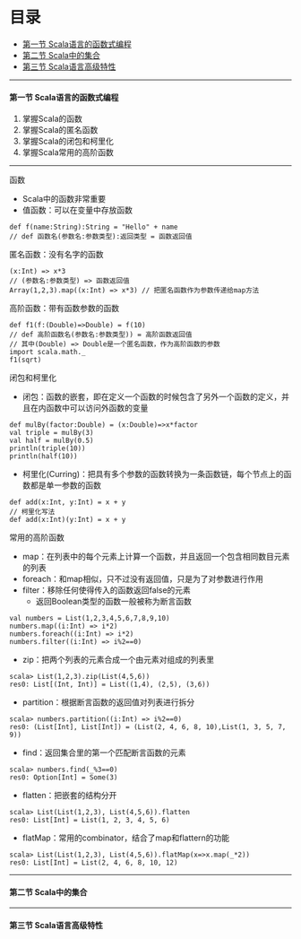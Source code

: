 # 目录 #

- [第一节 Scala语言的函数式编程](#1)
- [第二节 Scala中的集合](#2)
- [第三节 Scala语言高级特性](#3)

***

<h4 id='1'>第一节 Scala语言的函数式编程</h4>

1. 掌握Scala的函数
2. 掌握Scala的匿名函数
3. 掌握Scala的闭包和柯里化
4. 掌握Scala常用的高阶函数

---

函数
- Scala中的函数非常重要
- 值函数：可以在变量中存放函数
```
def f(name:String):String = "Hello" + name
// def 函数名(参数名:参数类型):返回类型 = 函数返回值
```

匿名函数：没有名字的函数
```
(x:Int) => x*3
// (参数名:参数类型) => 函数返回值
Array(1,2,3).map((x:Int) => x*3) // 把匿名函数作为参数传递给map方法
```

高阶函数：带有函数参数的函数
```
def f1(f:(Double)=>Double) = f(10)
// def 高阶函数名(参数名:参数类型)) = 高阶函数返回值
// 其中(Double) => Double是一个匿名函数，作为高阶函数的参数
import scala.math._
f1(sqrt)
```

闭包和柯里化
- 闭包：函数的嵌套，即在定义一个函数的时候包含了另外一个函数的定义，并且在内函数中可以访问外函数的变量
```
def mulBy(factor:Double) = (x:Double)=>x*factor
val triple = mulBy(3)
val half = mulBy(0.5)
println(triple(10))
println(half(10))
```
- 柯里化(Curring)：把具有多个参数的函数转换为一条函数链，每个节点上的函数都是单一参数的函数
```
def add(x:Int, y:Int) = x + y
// 柯里化写法
def add(x:Int)(y:Int) = x + y
```

常用的高阶函数
- map：在列表中的每个元素上计算一个函数，并且返回一个包含相同数目元素的列表
- foreach：和map相似，只不过没有返回值，只是为了对参数进行作用
- filter：移除任何使得传入的函数返回false的元素
    - 返回Boolean类型的函数一般被称为断言函数
```
val numbers = List(1,2,3,4,5,6,7,8,9,10)
numbers.map((i:Int) => i*2)
numbers.foreach((i:Int) => i*2)
numbers.filter((i:Int) => i%2==0)
```
- zip：把两个列表的元素合成一个由元素对组成的列表里
```
scala> List(1,2,3).zip(List(4,5,6))
res0: List[(Int, Int)] = List((1,4), (2,5), (3,6))
```
- partition：根据断言函数的返回值对列表进行拆分
```
scala> numbers.partition((i:Int) => i%2==0)
res0: (List[Int], List[Int]) = (List(2, 4, 6, 8, 10),List(1, 3, 5, 7, 9))
```
- find：返回集合里的第一个匹配断言函数的元素
```
scala> numbers.find(_%3==0)
res0: Option[Int] = Some(3)
```
- flatten：把嵌套的结构分开
```
scala> List(List(1,2,3), List(4,5,6)).flatten
res0: List[Int] = List(1, 2, 3, 4, 5, 6)
```
- flatMap：常用的combinator，结合了map和flattern的功能
```
scala> List(List(1,2,3), List(4,5,6)).flatMap(x=>x.map(_*2))
res0: List[Int] = List(2, 4, 6, 8, 10, 12)
```

***

<h4 id='2'>第二节 Scala中的集合</h4>

***

<h4 id='3'>第三节 Scala语言高级特性</h4>
